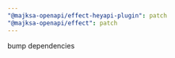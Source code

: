 ```yaml
---
"@majksa-openapi/effect-heyapi-plugin": patch
"@majksa-openapi/effect": patch
---
```


bump dependencies
